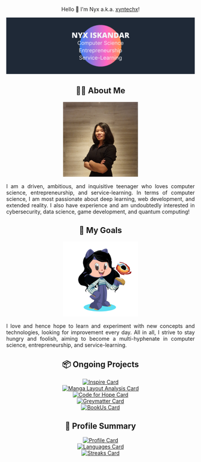 <p align="center">Hello 👋 I'm Nyx a.k.a. <a href="https://xyntechx.netlify.app/">xyntechx</a>!</p>

<p align="center">
  <img src="https://github.com/xyntechx/xyntechx/blob/master/nyx-banner.png" alt="Nyx Banner"/>
</p>

<h2 align="center">👩‍💻 About Me</h2>
<p align="center">
  <img src="https://github.com/xyntechx/xyntechx/blob/master/nyx.jpg" alt="Nyx" width="200"/>
</p>
<p align="justify">
I am a driven, ambitious, and inquisitive teenager who loves computer science, entrepreneurship, and service-learning. In terms of computer science, I am most passionate about deep learning, web development, and extended reality. I also have experience and am undoubtedly interested in cybersecurity, data science, game development, and quantum computing!
</p>

<h2 align="center">🎯 My Goals</h2>
<p align="center">
  <img src="https://github.com/xyntechx/xyntechx/blob/master/nyx-octocat.png" alt="Nyx Octocat" width="200"/>
</p>
<p align="justify">
I love and hence hope to learn and experiment with new concepts and technologies, looking for improvement every day. All in all, I strive to stay hungry and foolish, aiming to become a multi-hyphenate in computer science, entrepreneurship, and service-learning.
</p>

<h2 align="center">📦 Ongoing Projects</h2>
<p align="center">
  <a href="https://github.com/xyntechx/Inspire">
    <img src="https://github-readme-stats.vercel.app/api/pin/?username=xyntechx&repo=Inspire&theme=vision-friendly-dark" alt="Inspire Card" width="350"/>
  </a>
  <br/>
  <a href="https://github.com/xyntechx/Manga-Layout-Analysis">
    <img src="https://github-readme-stats.vercel.app/api/pin/?username=xyntechx&repo=Manga-Layout-Analysis&theme=vision-friendly-dark" alt="Manga Layout Analysis Card" width="350"/>
  </a>
  <br/>
  <a href="https://github.com/xyntechx/Code-for-Hope-Web">
    <img src="https://github-readme-stats.vercel.app/api/pin/?username=xyntechx&repo=Code-for-Hope-Web&theme=vision-friendly-dark" alt="Code for Hope Card" width="350"/>
  </a>
  <br/>
  <a href="https://github.com/xyntechx/Greymatter">
    <img src="https://github-readme-stats.vercel.app/api/pin/?username=xyntechx&repo=Greymatter&theme=vision-friendly-dark" alt="Greymatter Card" width="350"/>
  </a>
  <br/>
  <a href="https://github.com/xyntechx/Book-Us">
    <img src="https://github-readme-stats.vercel.app/api/pin/?username=xyntechx&repo=Book-Us&theme=vision-friendly-dark" alt="BookUs Card" width="350"/>
  </a>
</p>

<h2 align="center">🔖 Profile Summary</h2>
<p align="center">
  <a href="https://github.com/xyntechx">
    <img src="https://github-readme-stats.vercel.app/api/?username=xyntechx&show_icons=true&include_all_commits=true&theme=vision-friendly-dark" alt="Profile Card" width="350"/>
  </a>
  <br/>
  <a href="https://github.com/xyntechx">
    <img src="https://github-readme-stats.vercel.app/api/top-langs/?username=xyntechx&hide=ShaderLab,HLSL&langs_count=10&layout=compact&theme=vision-friendly-dark" alt="Languages Card" width="350"/>
  </a>
  <br/>
  <a href="https://github.com/xyntechx">
    <img src="https://github-readme-streak-stats.herokuapp.com?user=xyntechx&theme=vision-friendly-dark&stroke=5CB8DD&ring=5CB8DD" alt="Streaks Card" width="350"/>
  </a>
</p>
